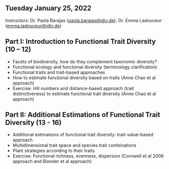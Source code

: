 
## Tuesday January 25, 2022

Instructors: Dr. Paola Barajas (paola.barajas@idiv.de); Dr. Emma Ladouceur (emma.ladouceur@idiv.de)


## Part I: Introduction to Functional Trait Diversity (10 – 12)
  
  - Facets of biodiversity, how do they complement taxonomic diversity?
  - Functional ecology and functional diversity (terminology clarification)
  - Functional traits and trait-based approaches
  - How to estimate functional diversity based on traits (Anne Chao et al approach)
  - Exercise: Hill numbers and distance-based approach (trait distinctiveness) to estimate functional trait diversity (Anne Chao et al approach)

## Part II: Additional Estimations of Functional Trait Diversity (13 - 16)

  - Additional estimations of functional trait diversity: trait-value-based approach
  - Multidimensional trait space and species trait combinations
  - Plant strategies according to their traits
  - Exercise: Functional richness, evenness, dispersion (Cornwell et al 2006 approach and Blonder et al approach)
